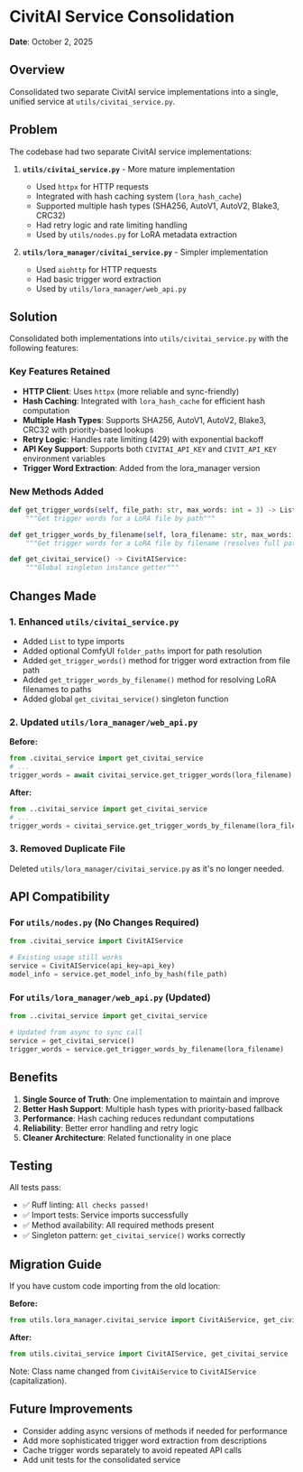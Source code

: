 # CivitAI Service Consolidation

**Date**: October 2, 2025

## Overview

Consolidated two separate CivitAI service implementations into a single, unified service at `utils/civitai_service.py`.

## Problem

The codebase had two separate CivitAI service implementations:

1. **`utils/civitai_service.py`** - More mature implementation
    - Used `httpx` for HTTP requests
    - Integrated with hash caching system (`lora_hash_cache`)
    - Supported multiple hash types (SHA256, AutoV1, AutoV2, Blake3, CRC32)
    - Had retry logic and rate limiting handling
    - Used by `utils/nodes.py` for LoRA metadata extraction

2. **`utils/lora_manager/civitai_service.py`** - Simpler implementation
    - Used `aiohttp` for HTTP requests
    - Had basic trigger word extraction
    - Used by `utils/lora_manager/web_api.py`

## Solution

Consolidated both implementations into `utils/civitai_service.py` with the following features:

### Key Features Retained

- **HTTP Client**: Uses `httpx` (more reliable and sync-friendly)
- **Hash Caching**: Integrated with `lora_hash_cache` for efficient hash computation
- **Multiple Hash Types**: Supports SHA256, AutoV1, AutoV2, Blake3, CRC32 with priority-based lookups
- **Retry Logic**: Handles rate limiting (429) with exponential backoff
- **API Key Support**: Supports both `CIVITAI_API_KEY` and `CIVIT_API_KEY` environment variables
- **Trigger Word Extraction**: Added from the lora_manager version

### New Methods Added

```python
def get_trigger_words(self, file_path: str, max_words: int = 3) -> List[str]:
    """Get trigger words for a LoRA file by path"""

def get_trigger_words_by_filename(self, lora_filename: str, max_words: int = 3) -> List[str]:
    """Get trigger words for a LoRA file by filename (resolves full path)"""

def get_civitai_service() -> CivitAIService:
    """Global singleton instance getter"""
```

## Changes Made

### 1. Enhanced `utils/civitai_service.py`

- Added `List` to type imports
- Added optional ComfyUI `folder_paths` import for path resolution
- Added `get_trigger_words()` method for trigger word extraction from file path
- Added `get_trigger_words_by_filename()` method for resolving LoRA filenames to paths
- Added global `get_civitai_service()` singleton function

### 2. Updated `utils/lora_manager/web_api.py`

**Before:**

```python
from .civitai_service import get_civitai_service
# ...
trigger_words = await civitai_service.get_trigger_words(lora_filename)
```

**After:**

```python
from ..civitai_service import get_civitai_service
# ...
trigger_words = civitai_service.get_trigger_words_by_filename(lora_filename)
```

### 3. Removed Duplicate File

Deleted `utils/lora_manager/civitai_service.py` as it's no longer needed.

## API Compatibility

### For `utils/nodes.py` (No Changes Required)

```python
from .civitai_service import CivitAIService

# Existing usage still works
service = CivitAIService(api_key=api_key)
model_info = service.get_model_info_by_hash(file_path)
```

### For `utils/lora_manager/web_api.py` (Updated)

```python
from ..civitai_service import get_civitai_service

# Updated from async to sync call
service = get_civitai_service()
trigger_words = service.get_trigger_words_by_filename(lora_filename)
```

## Benefits

1. **Single Source of Truth**: One implementation to maintain and improve
2. **Better Hash Support**: Multiple hash types with priority-based fallback
3. **Performance**: Hash caching reduces redundant computations
4. **Reliability**: Better error handling and retry logic
5. **Cleaner Architecture**: Related functionality in one place

## Testing

All tests pass:

- ✅ Ruff linting: `All checks passed!`
- ✅ Import tests: Service imports successfully
- ✅ Method availability: All required methods present
- ✅ Singleton pattern: `get_civitai_service()` works correctly

## Migration Guide

If you have custom code importing from the old location:

**Before:**

```python
from utils.lora_manager.civitai_service import CivitAiService, get_civitai_service
```

**After:**

```python
from utils.civitai_service import CivitAIService, get_civitai_service
```

Note: Class name changed from `CivitAiService` to `CivitAIService` (capitalization).

## Future Improvements

- Consider adding async versions of methods if needed for performance
- Add more sophisticated trigger word extraction from descriptions
- Cache trigger words separately to avoid repeated API calls
- Add unit tests for the consolidated service
